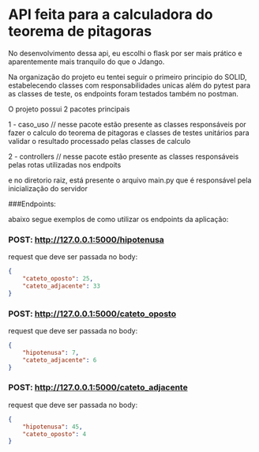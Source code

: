 # API feita para a calculadora do teorema de pitagoras
No desenvolvimento dessa api, eu escolhi o flask por ser mais prático e aparentemente mais tranquilo
do que o Jdango.

Na organização do projeto eu tentei seguir o primeiro principio do SOLID, estabelecendo classes com responsabilidades unicas
além do pytest para as classes de teste, os endpoints foram testados também no postman.

O projeto possui 2 pacotes principais 

1 - caso_uso // nesse pacote estão presente as classes responsáveis por fazer o calculo do teorema de pitagoras
e classes de testes unitários para validar o resultado processado pelas classes de calculo

2 - controllers // nesse pacote estão presente as classes responsáveis pelas rotas utilizadas nos endpoits

e no diretorio raiz, está presente o arquivo main.py que é responsável pela inicialização do servidor

###Endpoints:

abaixo segue exemplos de como utilizar os endpoints da aplicação:


### POST:  http://127.0.0.1:5000/hipotenusa
request que deve ser passada no body:
```json
{
    "cateto_oposto": 25,
    "cateto_adjacente": 33
}
```

### POST: http://127.0.0.1:5000/cateto_oposto
request que deve ser passada no body:
```json
{
    "hipotenusa": 7,
    "cateto_adjacente": 6
}
```

### POST: http://127.0.0.1:5000/cateto_adjacente
request que deve ser passada no body:
```json
{
    "hipotenusa": 45,
    "cateto_oposto": 4
}

```
